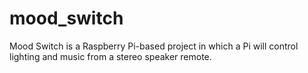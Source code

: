 # mood_switch
Mood Switch is a Raspberry Pi-based project in which a Pi will control lighting and music from a stereo speaker remote.
